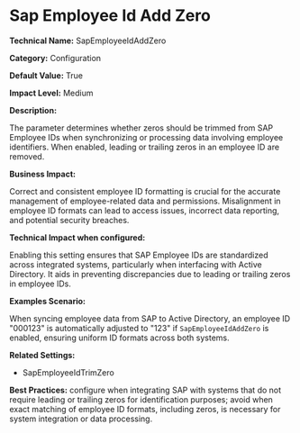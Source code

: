 # Sap Employee Id Add Zero

**Technical Name:** SapEmployeeIdAddZero

**Category:** Configuration

**Default Value:** True

**Impact Level:** Medium

**Description:**

The parameter determines whether zeros should be trimmed from SAP Employee IDs when synchronizing or processing data involving employee identifiers. When enabled, leading or trailing zeros in an employee ID are removed.

**Business Impact:**

Correct and consistent employee ID formatting is crucial for the accurate management of employee-related data and permissions. Misalignment in employee ID formats can lead to access issues, incorrect data reporting, and potential security breaches.

**Technical Impact when configured:**

Enabling this setting ensures that SAP Employee IDs are standardized across integrated systems, particularly when interfacing with Active Directory. It aids in preventing discrepancies due to leading or trailing zeros in employee IDs.

**Examples Scenario:**

When syncing employee data from SAP to Active Directory, an employee ID "000123" is automatically adjusted to "123" if `SapEmployeeIdAddZero` is enabled, ensuring uniform ID formats across both systems.

**Related Settings:**

- SapEmployeeIdTrimZero

**Best Practices:** configure when integrating SAP with systems that do not require leading or trailing zeros for identification purposes; avoid when exact matching of employee ID formats, including zeros, is necessary for system integration or data processing.